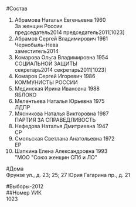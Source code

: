 #Состав  
1. Абрамова Наталья Евгеньевна 1960  
    За женщин России  
    председатель2014 председатель2011[1023]    
2. Абрамов Сергей Владимирович 1961  
    Чернобыль-Нева  
    заместитель2014  
3. Комарова Ольга Владимировна 1954  
    СОЦИАЛЬНОЙ ЗАЩИТЫ  
    секретарь2014 секретарь2011[1023]    
4. Комаров Сергей Игоревич 1986  
    КОММУНИСТЫ РОССИИ  
5. Мединская Ирина Ивановна 1988  
    ЯБЛОКО  
6. Мелентьева Наталья Юрьевна 1975  
    ЛДПР  
7. Мясникова Наталья Викторовна 1987  
    ПАРТИЯ ЗА СПРАВЕДЛИВОСТЬ  
8. Нефедова Наталья Дмитриевна 1947  
    СР  
9. Смольская Светлана Анатольевна 1972  
    ЕР  
10. Шапкина Елена Александровна 1993  
    "МОО "Союз женщин СПб и ЛО"  
  
#Дома  
Фрунзе ул., д. 23; 25; 27 Юрия Гагарина пр., д. 21  
  
#Выборы-2012  
##Номер УИК  
1023  
